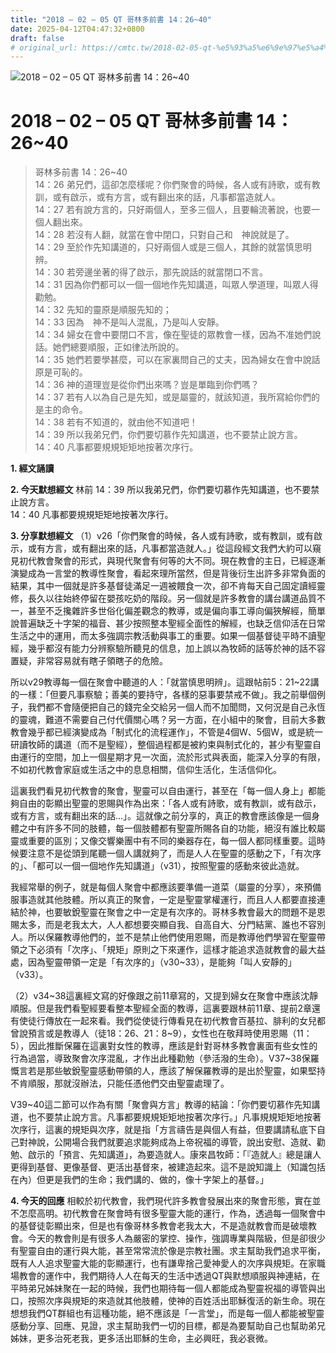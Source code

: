 ```yaml
---
title: "2018 – 02 – 05 QT 哥林多前書 14：26~40"
date: 2025-04-12T04:47:32+0800
draft: false
# original_url: https://cmtc.tw/2018-02-05-qt-%e5%93%a5%e6%9e%97%e5%a4%9a%e5%89%8d%e6%9b%b8-14%ef%bc%9a2640
---
```


![2018 – 02 – 05 QT 哥林多前書 14：26\~40](/images/qt.jpg   "2018 – 02 – 05 QT 哥林多前書 14：26\~40")

# 2018 – 02 – 05 QT 哥林多前書 14：26\~40

> 哥林多前書 14：26\~40  
> 14：26 弟兄們，這卻怎麼樣呢？你們聚會的時候，各人或有詩歌，或有教訓，或有啟示，或有方言，或有翻出來的話，凡事都當造就人。  
> 14：27 若有說方言的，只好兩個人，至多三個人，且要輪流著說，也要一個人翻出來。  
> 14：28 若沒有人翻，就當在會中閉口，只對自己和　神說就是了。  
> 14：29 至於作先知講道的，只好兩個人或是三個人，其餘的就當慎思明辨。  
> 14：30 若旁邊坐著的得了啟示，那先說話的就當閉口不言。  
> 14：31 因為你們都可以一個一個地作先知講道，叫眾人學道理，叫眾人得勸勉。  
> 14：32 先知的靈原是順服先知的；  
> 14：33 因為　神不是叫人混亂，乃是叫人安靜。  
> 14：34 婦女在會中要閉口不言，像在聖徒的眾教會一樣，因為不准她們說話。她們總要順服，正如律法所說的。  
> 14：35 她們若要學甚麼，可以在家裏問自己的丈夫，因為婦女在會中說話原是可恥的。  
> 14：36 神的道理豈是從你們出來嗎？豈是單臨到你們嗎？  
> 14：37 若有人以為自己是先知，或是屬靈的，就該知道，我所寫給你們的是主的命令。  
> 14：38 若有不知道的，就由他不知道吧！  
> 14：39 所以我弟兄們，你們要切慕作先知講道，也不要禁止說方言。  
> 14：40 凡事都要規規矩矩地按著次序行。

**1. 經文誦讀**

**2.  今天默想經文**
林前 14：39 所以我弟兄們，你們要切慕作先知講道，也不要禁止說方言。  
14：40 凡事都要規規矩矩地按著次序行。

**3. 分享默想經文**
（1）v26「你們聚會的時候，各人或有詩歌，或有教訓，或有啟示，或有方言，或有翻出來的話，凡事都當造就人。」從這段經文我們大約可以窺見初代教會聚會的形式，與現代聚會有何等的大不同。現在教會的主日，已經逐漸演變成為一言堂的教導性聚會，看起來理所當然，但是背後衍生出許多非常負面的結果，其中一個就是許多基督徒滿足一週被餵食一次，卻不肯每天自己固定讀經靈修，長久以往始終停留在嬰孩吃奶的階段。另一個就是許多教會的講台講道品質不一，甚至不乏攙雜許多世俗化偏差觀念的教導，或是偏向事工導向偏狹解經，簡單說普遍缺乏十字架的福音、甚少按照整本聖經全面性的解經，也缺乏信仰活在日常生活之中的運用，而太多強調宗教活動與事工的重要。如果一個基督徒平時不讀聖經，幾乎都沒有能力分辨察驗所聽見的信息，加上誤以為牧師的話等於神的話不容置疑，非常容易就有瞎子領瞎子的危險。

所以v29教導每一個在聚會中聽道的人：「就當慎思明辨」。這跟帖前5：21\~22講的一樣：「但要凡事察驗；善美的要持守，各樣的惡事要禁戒不做」。我之前舉個例子，我們都不會隨便把自己的錢完全交給另一個人而不加聞問，又何況是自己永恆的靈魂，難道不需要自己付代價關心嗎？另一方面，在小組中的聚會，目前大多數教會幾乎都已經演變成為「制式化的流程運作」，不管是4個W、5個W，或是統一研讀牧師的講道（而不是聖經），整個過程都是被約束與制式化的，甚少有聖靈自由運行的空間，加上一個星期才見一次面，流於形式與表面，能深入分享的有限，不如初代教會家庭或生活之中的息息相關，信仰生活化，生活信仰化。

這裏我們看見初代教會的聚會，聖靈可以自由運行，甚至在「每一個人身上」都能夠自由的彰顯出聖靈的恩賜與作為出來：「各人或有詩歌，或有教訓，或有啟示，或有方言，或有翻出來的話…」。這就像之前分享的，真正的教會應該像是一個身體之中有許多不同的肢體，每一個肢體都有聖靈所賜各自的功能，絕沒有誰比較屬靈或重要的區別；又像交響樂團中有不同的樂器存在，每一個人都同樣重要。這時候要注意不是從頭到尾聽一個人講就夠了，而是人人在聖靈的感動之下，「有次序的」、「都可以一個一個地作先知講道」（v31），按照聖靈的感動來彼此造就。

我經常舉的例子，就是每個人聚會中都應該要準備一道菜（屬靈的分享），來預備服事造就其他肢體。所以真正的聚會，一定是聖靈掌權運行，而且人人都要直接連結於神，也要敏銳聖靈在聚會之中一定是有次序的。哥林多教會最大的問題不是恩賜太多，而是老我太大，人人都想要突顯自我、自高自大、分門結黨、誰也不容別人。所以保羅教導他們的，並不是禁止他們使用恩賜，而是教導他們學習在聖靈帶領之下必須有「次序」、「規矩」原則之下來運作，這樣才能追求造就教會的最大益處，因為聖靈帶領一定是「有次序的」（v30\~33），是能夠「叫人安靜的」（v33）。

（2）v34\~38這裏經文寫的好像跟之前11章寫的，又提到婦女在聚會中應該沈靜順服。但是我們看聖經要看整本聖經全面的教導，這裏要跟林前11章、提前2章還有使徒行傳放在一起來看。我們從使徒行傳看見在初代教會百基拉、腓利的女兒都曾說預言或是教導人（徒18：26、21：8\~9），女性也在敬拜時使用恩賜（11：5），因此推斷保羅在這裏對女性的教導，應該是針對哥林多教會裏面有些女性的行為過當，導致聚會次序混亂，才作出此種勸勉（參活潑的生命）。V37\~38保羅慨言若是那些敏銳聖靈感動帶領的人，應該了解保羅教導的是出於聖靈，如果堅持不肯順服，那就沒辦法，只能任憑他們交由聖靈處理了。

V39\~40這二節可以作為有關「聚會與方言」教導的結論：「你們要切慕作先知講道，也不要禁止說方言。凡事都要規規矩矩地按著次序行。」凡事規規矩矩地按著次序行，這裏的規矩與次序，就是指「方言禱告是與個人有益，但要講請私底下自己對神說，公開場合我們就要追求能夠成為上帝祝福的導管，說出安慰、造就、勸勉、啟示的「預言、先知講道」，為要造就人。康來昌牧師：「『造就人』總是讓人更得到基督、更像基督、更活出基督來，被建造起來。這不是說知識上（知識包括在內）但更是我們的生命；我們講的、做的，像十字架上的基督。」

**4. 今天的回應**
相較於初代教會，我們現代許多教會發展出來的聚會形態，實在並不怎麼高明。初代教會在聚會時有很多聖靈大能的運行，作為，透過每一個聚會中的基督徒彰顯出來，但是也有像哥林多教會老我太大，不是造就教會而是破壞教會。今天的教會則是有很多人為嚴密的掌控、操作，強調專業與階級，但是卻很少有聖靈自由的運行與大能，甚至常常流於像是宗教社團。求主幫助我們追求平衡，既有人人追求聖靈大能的彰顯運行，也有謙卑捨己愛神愛人的次序與規矩。在家職場教會的運作中，我們期待人人在每天的生活中透過QT與默想順服與神連結，在平時弟兄姊妹聚在一起的時候，我們也期待每一個人都能成為聖靈祝福的導管與出口，按照次序與規矩的來造就其他肢體，使神的百姓活出耶穌復活的新生命。現在想想我們QT群組也有這種功能，絕不應該是「一言堂」，而是每一個人都能被聖靈感動分享、回應、見證，求主幫助我們一切的目標，都是為要幫助自己也幫助弟兄姊妹，更多治死老我，更多活出耶穌的生命，主必興旺，我必衰微。
